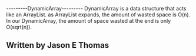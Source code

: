 ---------DynamicArray---------
DynamicArray is a data structure
that acts like an ArrayList.
as ArrayList expands, the amount 
of wasted space is O(n). In our
DynamicArray, the amount of 
space wasted at the end is 
only O(sqrt(n)).

Written by Jason E Thomas
------------------------------

